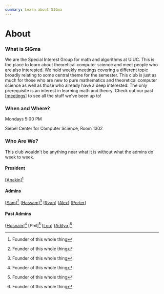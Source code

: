 ```yaml
---
summary: Learn about SIGma
---
```


# About

### What is SIGma

We are the Special Interest Group for math and algorithms at UIUC. 
This is the place to learn about theoretical computer science and meet people who are also interested. 
We hold weekly meetings covering a different topic broadly relating to some central theme for the semester. 
This club is just as much for those who are new to pure mathematics and theoretical computer science as well as those who already have a deep interested.
The only prerequisite is an interest in learning math and theory.
Check out our past [[meetings](https://www.cstheory.org/meetings/)] to see all the stuff we've been up to!

### When and Where?

Mondays 5:00 PM

Siebel Center for Computer Science, Room 1302

### Who Are We?

This club wouldn't be anything near what it is without what the admins do week to week.

#### President

[[Anakin](https://www.anakin-dey.com/)][^1]

#### Admins

[[Sam](https://surg.dev/)][^1] [[Hassam](https://hassamuddin.com/)][^1] [[Ryan](https://ziegler.lol/)] [[Alex](https://alex-d-b.github.io/ )] [[Porter](https://www.linkedin.com/in/porter-sh/)]


#### Past Admins

[[Husnain](https://epistemologist.github.io/)][^1] [Phil][^1] [[Lou](https://github.com/zeh3)] [[Aditya](https://nebhrajani-a.org/)][^1]

[^1]: Founder of this whole thing
